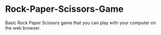 # Rock-Paper-Scissors-Game
Basic Rock Paper Scissors game that you can play with your computer on the web browser.
